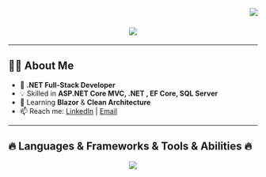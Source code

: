 <img align="right" src="https://visitor-badge.laobi.icu/badge?page_id=YOUR_GITHUB_USERNAME.YOUR_GITHUB_USERNAME">

<h1 align="center">
  <a href="https://git.io/typing-svg">
    <img src="https://readme-typing-svg.herokuapp.com?font=Fira+Code&size=30&pause=1000&color=36BCF7&center=true&vCenter=true&width=600&lines=Hello+World!+🌍;I'm+Mohamed+Ellban;Fullstack+.NET+Developer;Welcome+to+my+GitHub!">
  </a>
</h1>

---

## 🧑‍💻 About Me  

- 🚀 **.NET Full-Stack Developer**  
- 💡 Skilled in **ASP.NET Core MVC, .NET , EF Core, SQL Server**  
- 🌱 Learning **Blazor** & **Clean Architecture**  
- 📫 Reach me: [LinkedIn](YOUR_LINKEDIN) | [Email](mailto:YOUR_EMAIL)  

---

## 🔥 Languages & Frameworks & Tools & Abilities 🔥  

<p align="center">
  <img src="https://skillicons.dev/icons?i=cs,dotnet,html,css,js,bootstrap,react,blazor,sqlserver" />
</p>
